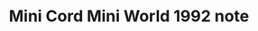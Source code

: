 ---
    title: Mini Cord Mini World 1992 note
    slug: Mini-Cord-Mini-World-1992-note
    description:
    code: Mini-Cord-Mini-World-1992-note
    image: https://cmdiy-archive.s3.us-east-1.amazonaws.com/adverts/images/Mini+Cord+Mini+World+1992+note.jpeg
    download: https://cmdiy-archive.s3.us-east-1.amazonaws.com/adverts/documents/Mini+Cord+Mini+World+1992+note.pdf
---